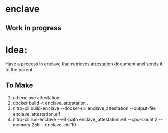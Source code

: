 # enclave

## Work in progress

# Idea: 
  Have a process in enclave that retrieves attestation document and sends it to the parent.

## To Make

1. cd enclave attestation
2. docker build -t enclave_attestation . 
3. nitro-cli build-enclave --docker-uri enclave_attestation --output-file enclave_attestation.eif
4. nitro-cli run-enclave --eif-path enclave_attestation.eif --cpu-count 2 --memory 256 --enclave-cid 10
